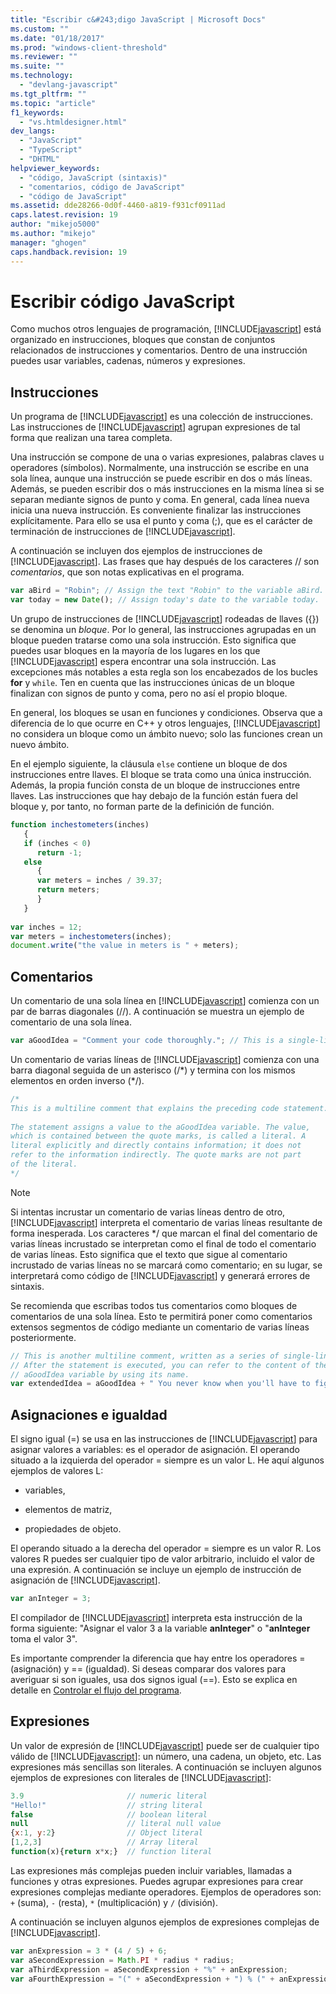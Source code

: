 ```yaml
---
title: "Escribir c&#243;digo JavaScript | Microsoft Docs"
ms.custom: ""
ms.date: "01/18/2017"
ms.prod: "windows-client-threshold"
ms.reviewer: ""
ms.suite: ""
ms.technology: 
  - "devlang-javascript"
ms.tgt_pltfrm: ""
ms.topic: "article"
f1_keywords: 
  - "vs.htmldesigner.html"
dev_langs: 
  - "JavaScript"
  - "TypeScript"
  - "DHTML"
helpviewer_keywords: 
  - "código, JavaScript (sintaxis)"
  - "comentarios, código de JavaScript"
  - "código de JavaScript"
ms.assetid: dde28266-0d0f-4460-a819-f931cf0911ad
caps.latest.revision: 19
author: "mikejo5000"
ms.author: "mikejo"
manager: "ghogen"
caps.handback.revision: 19
---
```

# Escribir c&#243;digo JavaScript
Como muchos otros lenguajes de programación, [!INCLUDE[javascript](../javascript/includes/javascript-md.md)] está organizado en instrucciones, bloques que constan de conjuntos relacionados de instrucciones y comentarios.  Dentro de una instrucción puedes usar variables, cadenas, números y expresiones.  
  
## Instrucciones  
 Un programa de [!INCLUDE[javascript](../javascript/includes/javascript-md.md)] es una colección de instrucciones.  Las instrucciones de [!INCLUDE[javascript](../javascript/includes/javascript-md.md)] agrupan expresiones de tal forma que realizan una tarea completa.  
  
 Una instrucción se compone de una o varias expresiones, palabras claves u operadores \(símbolos\).  Normalmente, una instrucción se escribe en una sola línea, aunque una instrucción se puede escribir en dos o más líneas.  Además, se pueden escribir dos o más instrucciones en la misma línea si se separan mediante signos de punto y coma.  En general, cada línea nueva inicia una nueva instrucción.  Es conveniente finalizar las instrucciones explícitamente.  Para ello se usa el punto y coma \(;\), que es el carácter de terminación de instrucciones de [!INCLUDE[javascript](../javascript/includes/javascript-md.md)].  
  
 A continuación se incluyen dos ejemplos de instrucciones de [!INCLUDE[javascript](../javascript/includes/javascript-md.md)].  Las frases que hay después de los caracteres \/\/ son *comentarios*, que son notas explicativas en el programa.  
  
```javascript  
var aBird = "Robin"; // Assign the text "Robin" to the variable aBird.  
var today = new Date(); // Assign today's date to the variable today.  
```  
  
 Un grupo de instrucciones de [!INCLUDE[javascript](../javascript/includes/javascript-md.md)] rodeadas de llaves \({}\) se denomina un *bloque*.  Por lo general, las instrucciones agrupadas en un bloque pueden tratarse como una sola instrucción.  Esto significa que puedes usar bloques en la mayoría de los lugares en los que [!INCLUDE[javascript](../javascript/includes/javascript-md.md)] espera encontrar una sola instrucción.  Las excepciones más notables a esta regla son los encabezados de los bucles **for** y `while`.  Ten en cuenta que las instrucciones únicas de un bloque finalizan con signos de punto y coma, pero no así el propio bloque.  
  
 En general, los bloques se usan en funciones y condiciones.  Observa que a diferencia de lo que ocurre en C\+\+ y otros lenguajes, [!INCLUDE[javascript](../javascript/includes/javascript-md.md)] no considera un bloque como un ámbito nuevo; solo las funciones crean un nuevo ámbito.  
  
 En el ejemplo siguiente, la cláusula `else` contiene un bloque de dos instrucciones entre llaves.  El bloque se trata como una única instrucción.  Además, la propia función consta de un bloque de instrucciones entre llaves.  Las instrucciones que hay debajo de la función están fuera del bloque y, por tanto, no forman parte de la definición de función.  
  
```javascript  
function inchestometers(inches)  
   {  
   if (inches < 0)  
      return -1;  
   else  
      {  
      var meters = inches / 39.37;  
      return meters;  
      }  
   }  
  
var inches = 12;  
var meters = inchestometers(inches);  
document.write("the value in meters is " + meters);  
```  
  
## Comentarios  
 Un comentario de una sola línea en [!INCLUDE[javascript](../javascript/includes/javascript-md.md)] comienza con un par de barras diagonales \(\/\/\).  A continuación se muestra un ejemplo de comentario de una sola línea.  
  
```javascript  
var aGoodIdea = "Comment your code thoroughly."; // This is a single-line comment.  
```  
  
 Un comentario de varias líneas de [!INCLUDE[javascript](../javascript/includes/javascript-md.md)] comienza con una barra diagonal seguida de un asterisco \(\/\*\) y termina con los mismos elementos en orden inverso \(\*\/\).  
  
```javascript  
/*  
This is a multiline comment that explains the preceding code statement.  
  
The statement assigns a value to the aGoodIdea variable. The value,   
which is contained between the quote marks, is called a literal. A   
literal explicitly and directly contains information; it does not   
refer to the information indirectly. The quote marks are not part   
of the literal.  
*/  
```  
  
> [!NOTE]
>  Si intentas incrustar un comentario de varias líneas dentro de otro, [!INCLUDE[javascript](../javascript/includes/javascript-md.md)] interpreta el comentario de varias líneas resultante de forma inesperada.  Los caracteres \*\/ que marcan el final del comentario de varias líneas incrustado se interpretan como el final de todo el comentario de varias líneas.  Esto significa que el texto que sigue al comentario incrustado de varias líneas no se marcará como comentario; en su lugar, se interpretará como código de [!INCLUDE[javascript](../javascript/includes/javascript-md.md)] y generará errores de sintaxis.  
  
 Se recomienda que escribas todos tus comentarios como bloques de comentarios de una sola línea.  Esto te permitirá poner como comentarios extensos segmentos de código mediante un comentario de varias líneas posteriormente.  
  
```javascript  
// This is another multiline comment, written as a series of single-line comments.  
// After the statement is executed, you can refer to the content of the   
// aGoodIdea variable by using its name.  
var extendedIdea = aGoodIdea + " You never know when you'll have to figure out what it does.";  
```  
  
## Asignaciones e igualdad  
 El signo igual \(\=\) se usa en las instrucciones de [!INCLUDE[javascript](../javascript/includes/javascript-md.md)] para asignar valores a variables: es el operador de asignación.  El operando situado a la izquierda del operador \= siempre es un valor L.  He aquí algunos ejemplos de valores L:  
  
-   variables,  
  
-   elementos de matriz,  
  
-   propiedades de objeto.  
  
 El operando situado a la derecha del operador \= siempre es un valor R.  Los valores R puedes ser cualquier tipo de valor arbitrario, incluido el valor de una expresión.  A continuación se incluye un ejemplo de instrucción de asignación de [!INCLUDE[javascript](../javascript/includes/javascript-md.md)].  
  
```javascript  
var anInteger = 3;  
```  
  
 El compilador de [!INCLUDE[javascript](../javascript/includes/javascript-md.md)] interpreta esta instrucción de la forma siguiente: "Asignar el valor 3 a la variable **anInteger**" o "**anInteger** toma el valor 3".  
  
 Es importante comprender la diferencia que hay entre los operadores \= \(asignación\) y \=\= \(igualdad\).  Si deseas comparar dos valores para averiguar si son iguales, usa dos signos igual \(\=\=\).  Esto se explica en detalle en [Controlar el flujo del programa](../javascript/controlling-program-flow-javascript.md).  
  
## Expresiones  
 Un valor de expresión de [!INCLUDE[javascript](../javascript/includes/javascript-md.md)] puede ser de cualquier tipo válido de [!INCLUDE[javascript](../javascript/includes/javascript-md.md)]: un número, una cadena, un objeto, etc.  Las expresiones más sencillas son literales.  A continuación se incluyen algunos ejemplos de expresiones con literales de [!INCLUDE[javascript](../javascript/includes/javascript-md.md)]:  
  
```javascript  
3.9                       // numeric literal  
"Hello!"                  // string literal  
false                     // boolean literal  
null                      // literal null value  
{x:1, y:2}                // Object literal  
[1,2,3]                   // Array literal  
function(x){return x*x;}  // function literal  
```  
  
 Las expresiones más complejas pueden incluir variables, llamadas a funciones y otras expresiones.  Puedes agrupar expresiones para crear expresiones complejas mediante operadores.  Ejemplos de operadores son: `+` \(suma\), `-` \(resta\), `*` \(multiplicación\) y `/` \(división\).  
  
 A continuación se incluyen algunos ejemplos de expresiones complejas de [!INCLUDE[javascript](../javascript/includes/javascript-md.md)].  
  
```javascript  
var anExpression = 3 * (4 / 5) + 6;  
var aSecondExpression = Math.PI * radius * radius;  
var aThirdExpression = aSecondExpression + "%" + anExpression;  
var aFourthExpression = "(" + aSecondExpression + ") % (" + anExpression + ")";  
```